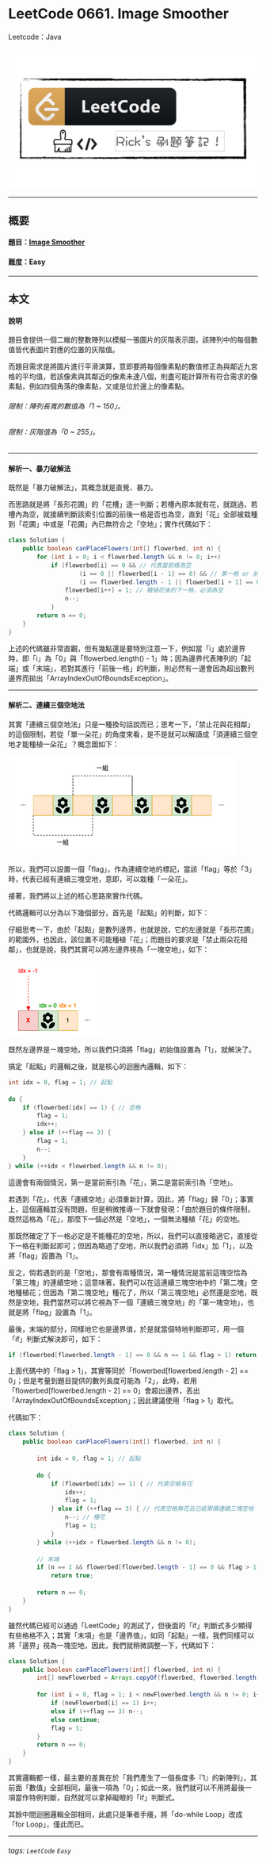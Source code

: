 # LeetCode 0661. Image Smoother
Leetcode：Java

![](https://github.com/rickbsr/LeetCode/blob/main/pics/leetcode.png?raw=true)

---

## 概要

#### 題目：[Image Smoother](https://leetcode.com/problems/image-smoother/)

#### 難度：Easy

---

## 本文

#### 說明

題目會提供一個二維的整數陣列以模擬一張圖片的灰階表示圖，該陣列中的每個數值皆代表圖片對應的位置的灰階值。

而題目需求是將圖片進行平滑演算，意即要將每個像素點的數值修正為與鄰近九宮格的平均值，若該像素與其鄰近的像素未達八個，則盡可能計算所有符合需求的像素點，例如四個角落的像素點，又或是位於邊上的像素點。

###### 限制：陣列長寬的數值為「1 ~ 150」。
###### 限制：灰階值為「0 ~ 255」。

---

#### 解析一、暴力破解法

既然是「暴力破解法」，其概念就是直覺、暴力。

而思路就是將「長形花圃」的「花槽」逐一判斷；若槽內原本就有花，就跳過，若槽內為空，就接續判斷該索引位置的前後一格是否也為空，直到「花」全部被栽種到「花圃」中或是「花圃」內已無符合之「空地」；實作代碼如下：

```java
class Solution {
    public boolean canPlaceFlowers(int[] flowerbed, int n) {
        for (int i = 0; i < flowerbed.length && n != 0; i++)
            if (flowerbed[i] == 0 && // 代表當前格為空
                    (i == 0 || flowerbed[i - 1] == 0) && // 第一格 or 前一格
                    (i == flowerbed.length - 1 || flowerbed[i + 1] == 0)) { // 最後一格 or 後一格
                flowerbed[i++] = 1; // 種植花後的下一格，必須為空
                n--;
            }
        return n == 0;
    }
}
```

上述的代碼雖非常直觀，但有幾點還是要特別注意一下，例如當「i」處於邊界時，即「i」為「0」與「flowerbed.length() - 1」時；因為邊界代表陣列的「起端」或「末端」，若對其進行「前後一格」的判斷，則必然有一邊會因為超出數列邊界而拋出「ArrayIndexOutOfBoundsException」。

---

#### 解析二、連續三個空地法

其實「連續三個空地法」只是一種換句話說而已；思考一下，「禁止花與花相鄰」的這個限制，若從「單一朵花」的角度來看，是不是就可以解讀成「須連續三個空地才能種植一朵花」？概念圖如下：

![](https://github.com/rickbsr/LeetCode/blob/main/pics/0605_can_place_flowers_a_set.png?raw=true)

所以，我們可以設置一個「flag」，作為連續空地的標記，當該「flag」等於「3」時，代表已經有連續三塊空地，意即，可以栽種「一朵花」。

接著，我們將以上述的核心思路來實作代碼。

代碼邏輯可以分為以下幾個部分，首先是「起點」的判斷，如下：

仔細思考一下，由於「起點」是數列邊界，也就是說，它的左邊就是「長形花圃」的範圍外，也因此，該位置不可能種植「花」；而題目的要求是「禁止兩朵花相鄰」，也就是說，我們其實可以將左邊界視為「一塊空地」，如下：

![](https://github.com/rickbsr/LeetCode/blob/main/pics/0605_can_place_flowers_0.png?raw=true)

既然左邊界是ㄧ塊空地，所以我們只須將「flag」初始值設置為「1」，就解決了。

搞定「起點」的邏輯之後，就是核心的迴圈內邏輯，如下：

```java
int idx = 0, flag = 1; // 起點

do {
    if (flowerbed[idx] == 1) { // 空格
        flag = 1;
        idx++;
    } else if (++flag == 3) {
        flag = 1;
        n--;
    }
} while (++idx < flowerbed.length && n != 0);
```

這邊會有兩個情況，第一是當前索引為「花」，第二是當前索引為「空地」。

若遇到「花」，代表「連續空地」必須重新計算，因此，將「flag」歸「0」；事實上，這個邏輯並沒有問題，但是稍微推導一下就會發現：「由於題目的條件限制，既然這格為「花」，那麼下一個必然是「空地」，一個無法種植「花」的空地。

那既然確定了下一格必定是不能種花的空地，所以，我們可以直接略過它，直接從下一格在判斷起即可；但因為略過了空地，所以我們必須將「idx」加「1」，以及將「flag」設置為「1」。

反之，倘若遇到的是「空地」，那會有兩種情況，第一種情況是當前這塊空恰為「第三塊」的連續空地；這意味著，我們可以在這連續三塊空地中的「第二塊」空地種植花；但因為「第二塊空地」種花了，所以「第三塊空地」必然還是空地，既然是空地，我們當然可以將它視為下一個「連續三塊空地」的「第一塊空地」，也就是將「flag」設置為「1」。

最後，末端的部分，同樣地它也是邊界值，於是就當個特地判斷即可，用一個「if」判斷式解決即可，如下：

```java
if (flowerbed[flowerbed.length - 1] == 0 && n == 1 && flag > 1) return true;
```

上面代碼中的「flag > 1」，其實等同於「flowerbed[flowerbed.length - 2] == 0」；但是考量到題目提供的數列長度可能為「2」，此時，若用「flowerbed[flowerbed.length - 2] == 0」會超出邊界，丟出「ArrayIndexOutOfBoundsException」；因此建議使用「flag > 1」取代。

代碼如下：

```java
class Solution {
    public boolean canPlaceFlowers(int[] flowerbed, int n) {

        int idx = 0, flag = 1; // 起點

        do {
            if (flowerbed[idx] == 1) { // 代表空格有花
                idx++;
                flag = 1;
            } else if (++flag == 3) { // 代表空格無花且已經累積連續三塊空地
                n--; // 種花
                flag = 1;
            }
        } while (++idx < flowerbed.length && n != 0);

        // 末端
        if (n == 1 && flowerbed[flowerbed.length - 1] == 0 && flag > 1)
            return true;

        return n == 0;
    }
}
```

雖然代碼已經可以通過「LeetCode」的測試了，但後面的「if」判斷式多少顯得有些格格不入；其實「末項」也是「邊界值」，如同「起點」一樣，我們同樣可以將「邊界」視為一塊空地，因此，我們就稍微調整一下，代碼如下：

```java
class Solution {
    public boolean canPlaceFlowers(int[] flowerbed, int n) {
        int[] newFlowerbed = Arrays.copyOf(flowerbed, flowerbed.length + 1);

        for (int i = 0, flag = 1; i < newFlowerbed.length && n != 0; i++) {
            if (newFlowerbed[i] == 1) i++;
            else if (++flag == 3) n--;
            else continue;
            flag = 1;
        }
        return n == 0;
    }
}
```

其實邏輯都一樣，最主要的差異在於「我們產生了一個長度多『1』的新陣列」，其前面「數值」全部相同，最後一項為「0」；如此一來，我們就可以不用將最後一項當作特例判斷，自然就可以拿掉礙眼的「if」判斷式。

其餘中間迴圈邏輯全部相同，此處只是筆者手癢，將「do-while Loop」改成「for Loop」，僅此而已。

---

###### tags: `LeetCode` `Easy`
